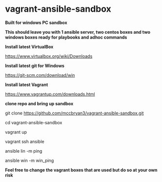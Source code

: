# vagrant-ansible-sandbox

**Built for windows PC sandbox**

**This should leave you with 1 ansible server, two centos boxes and two windows boxes ready for playbooks and adhoc commands**

**Install latest VirtualBox**

https://www.virtualbox.org/wiki/Downloads

**Install latest git for Windows**

https://git-scm.com/download/win

**Install latest Vagrant**

https://www.vagrantup.com/downloads.html

**clone repo and bring up sandbox**

git clone https://github.com/mccbryan3/vagrant-ansible-sandbox.git

cd vagrant-ansible-sandbox

vagrant up

vagrant ssh ansible

ansible lin -m ping

ansible win -m win_ping

**Feel free to change the vagrant boxes that are used but do so at your own risk**
